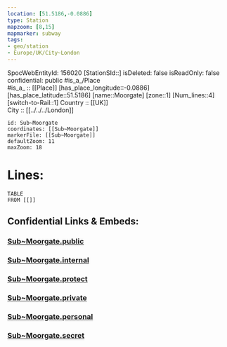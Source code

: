 ```yaml
---
location: [51.5186,-0.0886] 
type: Station 
mapzoom: [8,15] 
mapmarker: subway 
tags:
- geo/station
- Europe/UK/City~London
---
```

SpocWebEntityId: 156020
[StationSId::] 
isDeleted: false
isReadOnly: false
confidential: public
#is_a_/Place  
#is_a_ :: [[Place]] 
[has_place_longitude::-0.0886] 
[has_place_latitude::51.5186] 
[name::Moorgate] 
[zone::1] 
[Num_lines::4] 
[switch-to-Rail::1] 
Country :: [[UK]]  
City :: [[../../../London]]  


```leaflet
id: Sub~Moorgate
coordinates: [[Sub~Moorgate]] 
markerFile: [[Sub~Moorgate]] 
defaultZoom: 11 
maxZoom: 18
```


# Lines: 
```dataview
TABLE 
FROM [[]] 
```


## Confidential Links & Embeds: 

### [Sub~Moorgate.public](/_public/\Earth\Continent\Europe\Europe~North\UK\England\Regions~England\London,Greater\cities~GreaterLondon\Underground\StationSub~Moorgate.public.md) 

### [Sub~Moorgate.internal](/_internal/\Earth\Continent\Europe\Europe~North\UK\England\Regions~England\London,Greater\cities~GreaterLondon\Underground\StationSub~Moorgate.internal.md) 

### [Sub~Moorgate.protect](/_protect/\Earth\Continent\Europe\Europe~North\UK\England\Regions~England\London,Greater\cities~GreaterLondon\Underground\StationSub~Moorgate.protect.md) 

### [Sub~Moorgate.private](/_private/\Earth\Continent\Europe\Europe~North\UK\England\Regions~England\London,Greater\cities~GreaterLondon\Underground\StationSub~Moorgate.private.md) 

### [Sub~Moorgate.personal](/_personal/\Earth\Continent\Europe\Europe~North\UK\England\Regions~England\London,Greater\cities~GreaterLondon\Underground\StationSub~Moorgate.personal.md) 

### [Sub~Moorgate.secret](/_secret/\Earth\Continent\Europe\Europe~North\UK\England\Regions~England\London,Greater\cities~GreaterLondon\Underground\StationSub~Moorgate.secret.md)

